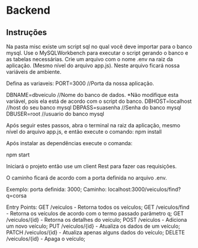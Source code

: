 # Backend

## Instruções

Na pasta  misc existe um script sql no qual você deve importar para o banco mysql.
Use o MySQLWorkbench para executar o script gerando o banco e as tabelas necessárias.
Crie um arquivo com o nome .env na raiz da aplicação. (Mesmo nível do arquivo app.js).
Neste arquivo ficará nossa variáveis de ambiente.

Defina as variaveis:
PORT=3000 //Porta da nossa aplicação.

DBNAME=dbveiculo //Nome do banco de dados. *Não modifique esta variável, pois ela está de acordo com o script do banco.
DBHOST=localhost //host do seu banco mysql
DBPASS=suasenha //Senha do banco mysql
DBUSER=root //usuario do banco mysql

Após seguir estes passos, abra o terminal na raiz da aplicação, mesmo nível do arquivo app.js, e então execute o comando:
npm install

Após instalar as dependências execute o comanda:

npm start

Iniciará o projeto então use um client Rest para fazer oas requisições.

O caminho ficará de acordo com a porta definida no arquivo .env.

Exemplo: porta definida: 3000;
Caminho: localhost:3000/veiculos/find?q=corsa

Entry Points:
GET /veiculos - Retorna todos os veículos;
GET /veiculos/find - Retorna os veículos de acordo com o termo passado parâmetro q;
GET /veiculos/{id} - Retorna os detalhes do veículo;
POST /veiculos - Adiciona um novo veículo;
PUT /veiculos/{id} - Atualiza os dados de um veículo;
PATCH /veiculos/{id} - Atualiza apenas alguns dados do veículo;
DELETE /veiculos/{id} - Apaga o veículo;
